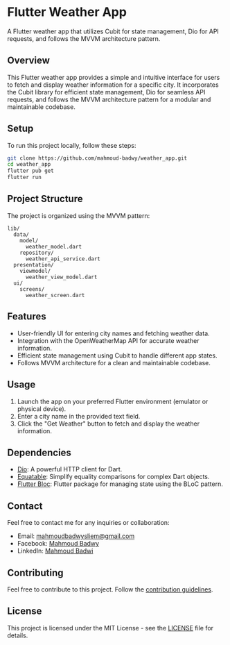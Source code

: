 # Flutter Weather App

A Flutter weather app that utilizes Cubit for state management, Dio for API requests, and follows the MVVM architecture pattern.

## Overview

This Flutter weather app provides a simple and intuitive interface for users to fetch and display weather information for a specific city. It incorporates the Cubit library for efficient state management, Dio for seamless API requests, and follows the MVVM architecture pattern for a modular and maintainable codebase.

## Setup

To run this project locally, follow these steps:

```bash
git clone https://github.com/mahmoud-badwy/weather_app.git
cd weather_app
flutter pub get
flutter run
```

## Project Structure

The project is organized using the MVVM pattern:

```
lib/
  data/
    model/
      weather_model.dart
    repository/
      weather_api_service.dart
  presentation/
    viewmodel/
      weather_view_model.dart
  ui/
    screens/
      weather_screen.dart
```

## Features

- User-friendly UI for entering city names and fetching weather data.
- Integration with the OpenWeatherMap API for accurate weather information.
- Efficient state management using Cubit to handle different app states.
- Follows MVVM architecture for a clean and maintainable codebase.

## Usage

1. Launch the app on your preferred Flutter environment (emulator or physical device).
2. Enter a city name in the provided text field.
3. Click the "Get Weather" button to fetch and display the weather information.

## Dependencies

- [Dio](https://pub.dev/packages/dio): A powerful HTTP client for Dart.
- [Equatable](https://pub.dev/packages/equatable): Simplify equality comparisons for complex Dart objects.
- [Flutter Bloc](https://pub.dev/packages/flutter_bloc): Flutter package for managing state using the BLoC pattern.

## Contact

Feel free to contact me for any inquiries or collaboration:

- Email: [mahmoudbadwysliem@gmail.com](mailto:mahmoudbadwysliem@gmail.com)
- Facebook: [Mahmoud Badwy](https://www.facebook.com/mahmoud.badwy25)
- LinkedIn: [Mahmoud Badwi](https://www.linkedin.com/in/mahmoud-badwi/)

## Contributing

Feel free to contribute to this project. Follow the [contribution guidelines](CONTRIBUTING.md).

## License

This project is licensed under the MIT License - see the [LICENSE](LICENSE) file for details.
